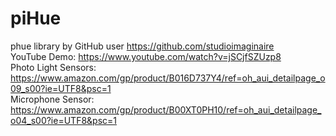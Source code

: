 # piHue

phue library by GitHub user https://github.com/studioimaginaire  
YouTube Demo: https://www.youtube.com/watch?v=jSCjfSZUzp8  
Photo Light Sensors: https://www.amazon.com/gp/product/B016D737Y4/ref=oh_aui_detailpage_o09_s00?ie=UTF8&psc=1  
Microphone Sensor: https://www.amazon.com/gp/product/B00XT0PH10/ref=oh_aui_detailpage_o04_s00?ie=UTF8&psc=1  

